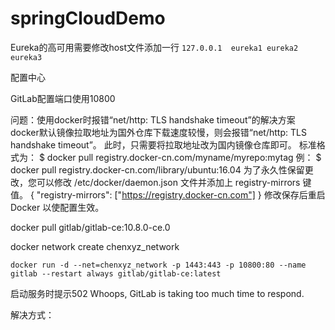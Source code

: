 # springCloudDemo

Eureka的高可用需要修改host文件添加一行
`127.0.0.1  eureka1 eureka2 eureka3`

配置中心

GitLab配置端口使用10800
>
问题：使用docker时报错“net/http: TLS handshake timeout”的解决方案
docker默认镜像拉取地址为国外仓库下载速度较慢，则会报错“net/http: TLS handshake timeout”。
此时，只需要将拉取地址改为国内镜像仓库即可。
标准格式为：
$ docker pull registry.docker-cn.com/myname/myrepo:mytag
例：
$ docker pull registry.docker-cn.com/library/ubuntu:16.04
为了永久性保留更改，您可以修改 /etc/docker/daemon.json 文件并添加上 registry-mirrors 键值。
{
"registry-mirrors": ["https://registry.docker-cn.com"]
}
修改保存后重启 Docker 以使配置生效。





docker pull gitlab/gitlab-ce:10.8.0-ce.0

docker network create chenxyz_network

`docker run -d --net=chenxyz_network -p 1443:443 -p 10800:80 --name gitlab --restart always gitlab/gitlab-ce:latest`



启动服务时提示502 Whoops, GitLab is taking too much time to respond.

解决方式：




